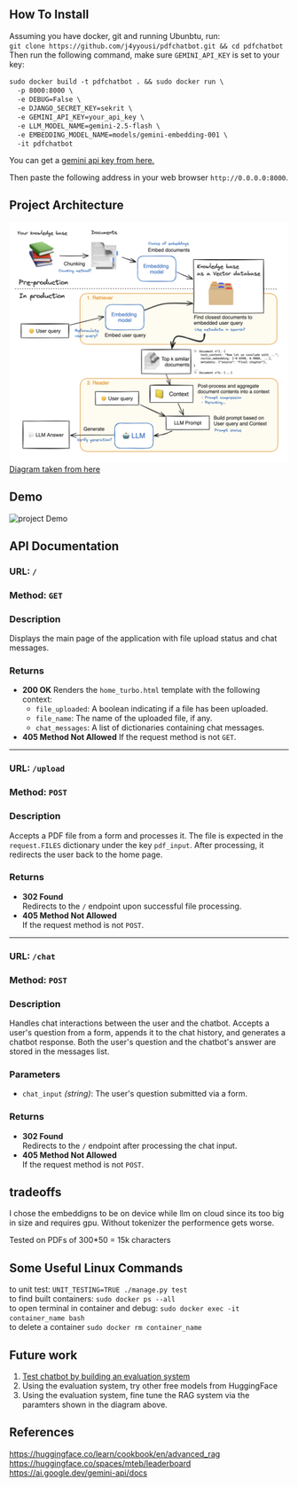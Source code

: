 ## How To Install
Assuming you have docker, git and running Ubunbtu, run:  
`git clone https://github.com/j4yyousi/pdfchatbot.git && cd pdfchatbot`  
Then run the following command, make sure `GEMINI_API_KEY` is set to your key:

```
sudo docker build -t pdfchatbot . && sudo docker run \
  -p 8000:8000 \
  -e DEBUG=False \
  -e DJANGO_SECRET_KEY=sekrit \
  -e GEMINI_API_KEY=your_api_key \
  -e LLM_MODEL_NAME=gemini-2.5-flash \
  -e EMBEDDING_MODEL_NAME=models/gemini-embedding-001 \
  -it pdfchatbot
```
You can get a [gemini api key from here.](https://ai.google.dev/gemini-api/docs/quickstart)

Then paste the following address in your web browser `http://0.0.0.0:8000`.

## Project Architecture

![Project Architecture Diagram](media/RAG_workflow.png)
[Diagram taken from here](https://huggingface.co/learn/cookbook/en/advanced_rag9)

## Demo

![project Demo](media/pdfchatbot_demo.gif)

## API Documentation

### **URL:** `/`  
### **Method:** `GET`

### Description
Displays the main page of the application with file upload status and chat messages.

### Returns
- **200 OK**
  Renders the `home_turbo.html` template with the following context:
  - `file_uploaded`: A boolean indicating if a file has been uploaded.
  - `file_name`: The name of the uploaded file, if any.
  - `chat_messages`: A list of dictionaries containing chat messages.
- **405 Method Not Allowed**
  If the request method is not `GET`.

---

### **URL:** `/upload`  
### **Method:** `POST`

### Description
Accepts a PDF file from a form and processes it. The file is expected in the `request.FILES` dictionary under the key `pdf_input`. After processing, it redirects the user back to the home page.

### Returns
- **302 Found**  
  Redirects to the `/` endpoint upon successful file processing.
- **405 Method Not Allowed**  
  If the request method is not `POST`.

---

### **URL:** `/chat`  
### **Method:** `POST`

### Description
Handles chat interactions between the user and the chatbot. Accepts a user's question from a form, appends it to the chat history, and generates a chatbot response. Both the user's question and the chatbot's answer are stored in the messages list.

### Parameters
- `chat_input` *(string)*: The user's question submitted via a form.

### Returns
- **302 Found**  
  Redirects to the `/` endpoint after processing the chat input.
- **405 Method Not Allowed**  
  If the request method is not `POST`.

## tradeoffs
I chose the embeddigns to be on device while llm on cloud since its too big in size and requires gpu.
Without tokenizer the performence gets worse.

Tested on PDFs of 300*50 = 15k characters

## Some Useful Linux Commands

to unit test: `UNIT_TESTING=TRUE ./manage.py test`  
to find built containers: `sudo docker ps --all`  
to open terminal in container and debug: `sudo docker exec -it container_name bash`  
to delete a container `sudo docker rm container_name`


## Future work
1. [Test chatbot by building an evaluation system](https://huggingface.co/learn/cookbook/en/rag_evaluation) 
1. Using the evaluation system, try other free models from HuggingFace
1. Using the evaluation system, fine tune the RAG system via the paramters shown in the diagram above.

## References
https://huggingface.co/learn/cookbook/en/advanced_rag
https://huggingface.co/spaces/mteb/leaderboard
https://ai.google.dev/gemini-api/docs